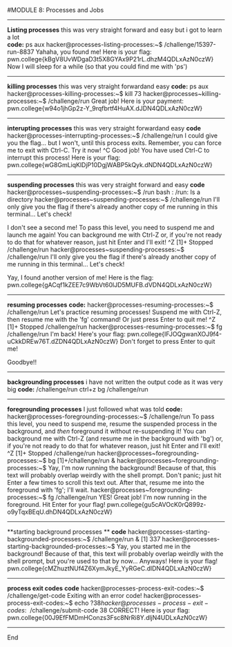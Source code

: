 #MODULE 8: Processes and Jobs
  
****
**Listing processes** this was very straight forward and easy but i got to learn a lot  
**code:**
ps aux
hacker@processes-listing-processes:~$ /challenge/15397-run-8837
Yahaha, you found me! Here is your flag:
pwn.college{kBgV8UvWDgaD3t5X8GYAx9P21rL.dhzM4QDLxAzN0czW}
Now I will sleep for a while (so that you could find me with 'ps')

****
**killing processes** this was very straight forwardand easy 
**code:** 
ps aux
hacker@processes-killing-processes:~$ kill 73
hacker@processes~killing-processes:~$ /challenge/run
Great job! Here is your payment:
pwn.college{w94o1jhGp2z-Y_9rqfbrtf4HuAX.dJDN4QDLxAzN0czW}
****
**interupting processes** this was very straight forwardand easy 
**code**
hacker@processes-interrupting-processes:~$ /challenge/run
I could give you the flag... but I won't, until this process exits. Remember, you can force me to exit with Ctrl-C. Try it now!
^C
Good job! You have used Ctrl-C to interrupt this process! Here is your flag: pwn.college{wG8GmLiqKlDjP10DgjWABP5kQyk.dNDN4QDLxAzN0czW}
****
**suspending processes** this was very straight forward and easy 
**code** 
hacker@processes~suspending-processes:~$ /run
bash
: /run: Is a directory
hacker@processes~suspending-processes:~$ /challenge/run
I'll only give you the flag if there's already another copy of me running in this terminal... Let's check!

I don't see a second me!
To pass this level, you need to suspend me and launch me again! You can background me with Ctrl-Z or, if you're not ready to do that for whatever reason, just hit Enter and I'll exit!
^Z
[1]+ Stopped           /challenge/run
hacker@processes~suspending-processes:~$ /challenge/run
I'll only give you the flag if there's already another copy of me running in this terminal... Let's check!

Yay, I found another version of me! Here is the flag: pwn.college{gACqf1kZEE7c9WbVt60lJD5MUFB.dVDN4QDLxAzN0czW}
****
**resuming processes** 
**code:**
hacker@processes-resuming-processes:~$ /challenge/run
Let's practice resuming processes! Suspend me with Ctrl-Z, then resume me with the 'fg' command! Or just press Enter to quit me!
^Z
[1]+ Stopped
/challenge/run
hacker@processes-resuming-processes:~$ fg
/challenge/run
I'm back! Here's your flag:
pwn.college{IFJOQgwanXOJ9f4-uCkkDREw76T.dZDN4QDLxAzN0czW}
Don't forget to press Enter to quit me!

Goodbye!!

****
**backgrounding processes** i have not written the output code as it was very big 
**code:**
/challenge/run 
ctrl+z
bg
/challenge/run
****
**foregrounding processes** I just followed what was told 
**code:**
hacker@processes-foregrounding-processes:~$ /challenge/run
To pass this level, you need to suspend me, resume the suspended process in the background, and *then* foreground it without re-suspending it! You can background me with Ctrl-Z (and resume me in the background with 'bg') or, if you're not ready to do that for whatever reason, just hit Enter and I'll exit!
^Z
[1]+ Stopped
/challenge/run
hacker@processes~foregrounding-processes:~$ bg
[1]+/challenge/run &
hacker@processes~foregrounding-processes:~$ Yay, I'm now running the background! Because of that, this text will probably overlap weirdly with the shell prompt. Don't panic; just hit Enter a few times to scroll this text out. After that, resume me into the foreground with 'fg';
I'll wait.
hacker@processes~foregrounding-processes:~$ fg
/challenge/run
YES! Great job! I'm now running in the foreground. Hit Enter for your flag!
pwn.college{gu5cAVOcK0rQ899z-o9yTqxBEqU.dhDN4QDLxAzN0czW}
****
**starting background processes ** 
**code**
hacker@processes-starting-backgrounded-processes:~$ /challenge/run &
[1] 337
hacker@processes-starting-backgrounded-processes:~$
Yay, you started me in the background! Because of that, this text will probably overlap weirdly with the shell prompt, but you're used to that by now...
Anyways! Here is your flag!
pwn.college{cMZhuztNUf4Z6XymJkyE_YyRGeC.dlDN4QDLxAzN0czW}
****
**process exit codes**
**code**
hacker@processes-process-exit-codes:~$ /challenge/get-code
Exiting with an error code!
hacker@processes-process-exit-codes:~$ echo $?
38
hacker@processes-process-exit-codes:~$ /challenge/submit-code 38
CORRECT! Here is your flag: pwn.college{00J9EfFMDmHConzs3Fsc8NrRi8Y.dljN4UDLxAzN0czW}
****
 End












   

